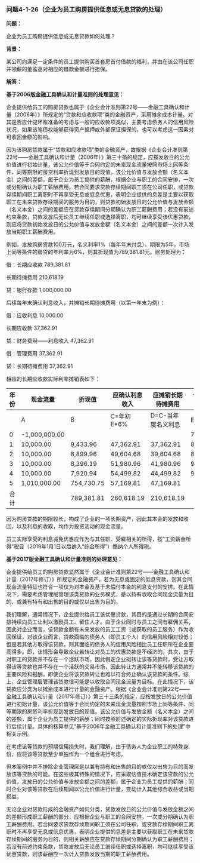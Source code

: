 ### 问题4-1-26（企业为员工购房提供低息或无息贷款的处理）

**问题：**

企业为员工购房提供低息或无息贷款如何处理？

**背景：**

某公司向满足一定条件的员工提供购买首套房首付借款的福利，并由在该公司任职并领薪的董监高对相应的借款金额进行担保。

**解答：**

**基于2006版金融工具确认和计量准则的处理意见：**

企业提供给员工的购房贷款也属于《企业会计准则第22号——金融工具确认和计量（2006年）》所规定的“贷款和应收款项”类的金融资产，采用摊余成本计量。对其是否应计提坏账准备的考虑与一般的应收款项类似，主要考虑债务人的信用风险状况，如果该笔债权能够获得资产抵押或外部保证担保的，也可以考虑这一因素对可收回金额的影响。

因为该购房贷款属于“贷款和应收款项”类的金融资产，故根据《企业会计准则第22号——金融工具确认和计量（2006年）》第三十条的规定，应按发放日的公允价值进行初始计量，该公允价值等于合同约定的未来现金流量按照市场上同等条件、同等期限的房贷利率折现到发放日的现值。该公允价值与发放金额（名义本金）之间的差额，属于企业为员工提供的薪酬，根据企业与职工的合同安排，一次或分期确认为职工薪酬费用。若合同要求贷款存续期间职工须在公司任职，或贷款存续期间职工离职时不再享受无息或低息优惠，表明企业提供的息差是主要以获取职工在未来贷款存续期间的服务为目的，则贷款初始发放日的公允价值与发放金额（名义本金）之间的差额应在贷款存续期间分期确认为职工薪酬费用；若没有前述约束条款，贷款发放后无论员工继续任职或选择离职，均可继续享受该优惠贷款，则应将贷款初始发放日的公允价值与发放金额（名义本金）之间的差额一次计入发放当期职工薪酬费用。

例如，发放购房贷款100万元，名义利率1%（每年年末付息），期限为5年，市场上同等条件的房贷的年利率为6%，则其折现值为789,381.81元。账务处理为：

借：长期应收款 789,381.81

长期待摊费用 210,618.19

贷：银行存款 1,000,000.00

后续每年末确认利息收入，并摊销长期待摊费用（以第一年末为例）：

借：应收利息 10,000.00

长期应收款 37,362.91

贷：财务费用——利息收入 47,362.91

借：管理费用 37,362.91

贷：长期待摊费用 37,362.91

相应的长期应收款实际利率摊销表如下：

| 年份 | 现金流量      | 折现值     | 应确认利息收入 | 应摊销长期待摊费用 | 长期应收款账面价值 |
|------|---------------|------------|----------------|--------------------|--------------------|
|      | A             | B          | C=年初E\*6%    | D=C-当年度名义利息 | E=年初E＋D         |
| 0    | -1,000,000.00 |            |                |                    | 789,381.81         |
| 1    | 10,000.00     | 9,433.96   | 47,362.91      | 37,362.91          | 826,744.72         |
| 2    | 10,000.00     | 8,899.96   | 49,604.68      | 39,604.68          | 866,349.40         |
| 3    | 10,000.00     | 8,396.19   | 51,980.96      | 41,980.96          | 908,330.37         |
| 4    | 10,000.00     | 7,920.94   | 54,499.82      | 44,499.82          | 952,830.19         |
| 5    | 1,010,000.00  | 754,730.75 | 57,169.81      | 47,169.81          |                    |
| 合计 |               | 789,381.81 | 260,618.19     | 210,618.19         |                    |

因为购房贷款的期限较长，构成了企业的一项长期资产，因此其本金的发放和收回，以及利息的收取，均作为投资活动的现金流量。

员工实际享受的利息减免优惠应作为与其任职、受雇相关的所得，按“工资薪金所得”税目（2019年1月1日以后纳入“综合所得”）缴纳个人所得税。

**基于2017版金融工具确认和计量准则的处理意见：**

企业提供给员工的购房贷款显然属于《企业会计准则第22号——金融工具确认和计量（2017年修订）》所规定的金融资产，若为无息或固定的低息贷款，则其合同现金流量特征也符合一项仅为对本金及基于未偿付本金的利息支付的安排。在此情况下，需要考虑管理层管理该类贷款的业务模式，是以持有收取合同现金流量为目的、或兼有持有和出售的目的或仅以出售为目的。

我们理解，通常情况下，企业提供给员工该优惠贷款，其目的是通过长期的合同安排持续向员工让利以激励员工、留住人才。由于企业同时与员工之间有雇佣关系，因此对企业而言，该贷款金额有未来发放的员工工资（或获取的员工服务）作为收回保证，对该企业而言，贷款面临的债务人（即员工个人）的信用风险相对较低；但是若其他方取得该贷款，则其面临的债务人的信用风险相比员工任职所在企业要高得多。即，该情形会导致企业若转让对员工的优惠贷款是不经济的。其次，由于对职工的贷款并不存在一个活跃市场，因此假定企业拟转让该等贷款时，受让方取得该等贷款也并不存在一个活跃的交易市场，因此转让方通常并不能转移该贷款的主要风险和报酬，即使企业将该贷款转让也难以符合终止确认该贷款的条件。综上，企业管理层管理该贷款很可能是以收取合同现金流量为目标。在此情况下，该贷款应分类为以摊余成本进行计量的金融资产。根据《企业会计准则第22号——金融工具确认和计量（2017年修订）》第三十三条的规定，应按发放日的公允价值进行初始计量，该公允价值等于合同约定的未来现金流量按照市场上同等条件、同等期限的房贷利率折现到发放日的现值。该公允价值与发放金额（名义本金）之间的差额，属于企业为员工提供的薪酬；同时按照前述确定的实际折现率对该贷款进行后续计量。具体的核算参见“基于2006年金融工具确认和计量准则下的处理”中相关示例。

在考虑该等贷款的预期信用损失时，我们理解，由于债务人为企业职工的特殊身份，应将该等贷款至少单独作为一个组合进行考虑。

但本案例中并不排除企业管理层是以兼有持有和出售的目的或仅以出售为目的而发放该等贷款的可能。在这些极其特殊的情况下，应采取估值技术确定该贷款的公允价值，发放日的公允价值与发放金额之间的差额，属于企业为员工提供的薪酬；同时企业对该等贷款在后续期间以公允价值进行计量，变动计入其他综合收益或当期损益。

无论企业对贷款形成的金融资产如何分类，贷款发放日的公允价值与发放金额之间的差额形成职工薪酬的部分，应根据企业与职工的合同安排，一次或分期确认为职工薪酬费用。若合同要求贷款存续期间职工须在公司任职，或贷款存续期间职工离职时不再享受无息或低息优惠，表明企业提供的息差是主要以获取职工在未来贷款存续期间的服务为目的，则相关薪酬应在贷款存续期间分期确认为职工薪酬费用；若没有前述约束条款，贷款发放后无论员工继续任职或选择离职，均可继续享受该优惠贷款，则该薪酬应一次计入贷款发放当期的职工薪酬费用。